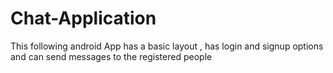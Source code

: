 # Chat-Application
This following android App has a basic layout , has login and signup options and can send messages to the registered people
